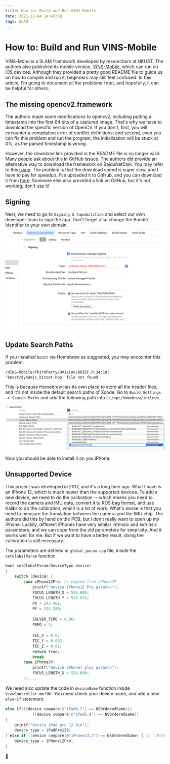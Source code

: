 ```yaml
---
title: How to: Build and Run VINS-Mobile
date: 2021-12-04 14:43:08
tags: SLAM
---
```


# How to: Build and Run VINS-Mobile

VINS-Mono is a SLAM framework developed by researchers at HKUST. The authors also published its mobile version, [VINS-Mobile](https://github.com/HKUST-Aerial-Robotics/VINS-Mobile), which can run on iOS devices. Although they provided a pretty good README file to guide us on how to compile and run it, beginners may still feel confused. In this article, I'm going to document all the problems I met, and hopefully, it can be helpful for others.

## The missing opencv2.framework

The authors made some modifications to opencv2, including putting a timestamp into the first 64 bits of a captured image. That's why we have to download the specific version of OpenCV. If you don't, first, you will encounter a compilation error of conflict definitions; and second, even you can fix this problem and run the program, the initialization will be stuck at 0%, as the parsed timestamp is wrong.

However, the download link provided in the README file is no longer valid. Many people ask about this in GitHub Issues. The authors did provide an alternative way to download the framework on BaiduNetDisk. You may refer to this [issue](https://github.com/HKUST-Aerial-Robotics/VINS-Mobile/issues/2). The problem is that the download speed is super slow, and I have to pay for speedup. I've uploaded it to GitHub, and you can download it from [here](https://github.com/BeBeBerr/VINS-Mobile/releases/tag/opencv2.framework). Someone else also provided a link on GitHub, but it's not working, don't use it!

## Signing

Next, we need to go to `Signing & Capabilities` and select our own developer team to sign the app. Don't forget also change the Bundle Identifier to your own domain.![signing](/img/run-vins-mobile/signing.png)

## Update Search Paths

If you installed `boost` via Homebrew as suggested, you may encounter this problem:

```
/VINS-Mobile/ThirdParty/DVision/BRIEF.h:34:10: 'boost/dynamic_bitset.hpp' file not found
```

This is because Homebrew has its own place to store all the header files, and it's not inside the default search paths of Xcode. Go to `Build Settings -> Search Paths` and add the following path into it: `/opt/homebrew/include`.

![search-path](/img/run-vins-mobile/search-path.png)

Now you should be able to install it on you iPhone.

## Unsupported Device

This project was developed in 2017, and it's a long time ago. What I have is an iPhone 12, which is much newer than the supported devices. To add a new device, we need to do the calibration -- which means you need to record the camera and IMU data, convert it to ROS bag format, and use Kalibr to do the calibration, which is a lot of work. What's worse is that you need to measure the translation between the camera and the IMU chip. The authors did this by hand on the PCB, but I don't really want to open up my iPhone. Luckily, different iPhones have very similar intrinsic and extrinsic parameters, and we can copy from the old parameters for simplicity. And it works well for me. But if we want to have a better result, doing the calibration is still necessary.

The parameters are defined in `global_param.cpp` file, inside the `setGlobalParam` function.

```objective-c
bool setGlobalParam(DeviceType device)
{
    switch (device) {
        case iPhone12Pro: // Copied from iPhone7P
            printf("Device iPhone12 Pro param\n");
            FOCUS_LENGTH_X = 526.600;
            FOCUS_LENGTH_Y = 526.678;
            PX = 243.481;
            PY = 315.280;
            
            SOLVER_TIME = 0.06;
            FREQ = 3;
            
            TIC_X = 0.0;
            TIC_Y = 0.092;
            TIC_Z = 0.01;
            return true;
            break;
        case iPhone7P:
            printf("Device iPhone7 plus param\n");
            FOCUS_LENGTH_X = 526.600;
        //....
```

We need also update the code in `deviceName` function inside `ViewController.mm` file. You need check your device name, and add a new `else-if` statement.

```objective-c
else if(([device compare:@"iPad6,7"] == NSOrderedSame)||
            ([device compare:@"iPad6,8"] == NSOrderedSame))
{
    printf("Device iPad pro 12.9\n");
    device_type = iPadPro129;
} else if ([device compare:@"iPhone13,3"] == NSOrderedSame) { // "iPhone13,3" is the device name of iPhone 12 Pro
    device_type = iPhone12Pro;
}
```



🎉



